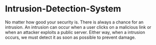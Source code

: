 # Intrusion-Detection-System
No matter how good your security is. There is always a chance for an intrusion. An intrusion can occur when a user clicks on a malicious link or when an attacker exploits a public server. Either way, when a intrusion occurs, we must detect it as soon as possible to prevent damage. 
